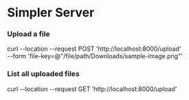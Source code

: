 # Simpler Server
### Upload a file
curl --location --request POST 'http://localhost:8000/upload' \
--form 'file-key=@"/file/path/Downloads/sample-image.png"'

### List all uploaded files
curl --location --request GET 'http://localhost:8000/upload'
